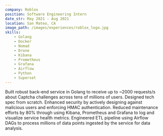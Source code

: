 ```yaml
---
company: Roblox
position: Software Engineering Intern
date_str: May 2021 - Aug 2021
location: San Mateo, CA
image_path: /images/experiences/roblox_logo.jpg
skills:
    - Golang
    - Docker
    - Nomad
    - Drone
    - Kibana
    - Prometheus
    - Grafana
    - Airflow
    - Python
    - Superset
---
```

Built robust back-end service in Golang to receive up to ~2000 requests/s about Captcha challenges across tens of millions of users. Designed tech spec from scratch. Enhanced security by actively designing against malicious users and enforcing HMAC authentication. Reduced maintenance efforts by 80% through using Kibana, Prometheus and Grafana to log and visualize service health metrics. Engineered ETL pipeline using Airflow DAGs to process millions of data points ingested by the service for data analysis.